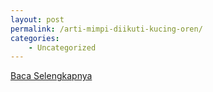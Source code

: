 ```yaml
---
layout: post
permalink: /arti-mimpi-diikuti-kucing-oren/
categories:
    - Uncategorized
---
```


[Baca Selengkapnya](/10)